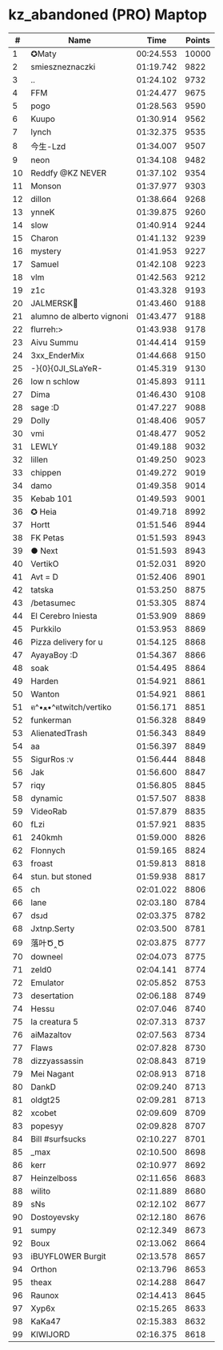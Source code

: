 # kz_abandoned (PRO) Maptop

|  # | Name | Time | Points |
|-------------- | -------------- | -------------- | -------------- | 
| 1 | ✪Maty | 00:24.553 | 10000 | 
| 2 | smieszneznaczki | 01:19.742 | 9822 | 
| 3 | .. | 01:24.102 | 9732 | 
| 4 | FFM | 01:24.477 | 9675 | 
| 5 | pogo | 01:28.563 | 9590 | 
| 6 | Kuupo | 01:30.914 | 9562 | 
| 7 | lynch | 01:32.375 | 9535 | 
| 8 | 今生-Lzd | 01:34.007 | 9507 | 
| 9 | neon | 01:34.108 | 9482 | 
| 10 | Reddfy @KZ NEVER | 01:37.102 | 9354 | 
| 11 | Monson | 01:37.977 | 9303 | 
| 12 | dillon | 01:38.664 | 9268 | 
| 13 | ynneK | 01:39.875 | 9260 | 
| 14 | slow | 01:40.914 | 9244 | 
| 15 | Charon | 01:41.132 | 9239 | 
| 16 | mystery | 01:41.953 | 9227 | 
| 17 | Samuel | 01:42.108 | 9223 | 
| 18 | vlm | 01:42.563 | 9212 | 
| 19 | z1c | 01:43.328 | 9193 | 
| 20 | JALMERSK👀 | 01:43.460 | 9188 | 
| 21 | alumno de alberto vignoni | 01:43.477 | 9188 | 
| 22 | flurreh:> | 01:43.938 | 9178 | 
| 23 | Aivu Summu | 01:44.414 | 9159 | 
| 24 | 3xx_EnderMix | 01:44.668 | 9150 | 
| 25 | -}{0}{0JI_SLaYeR- | 01:45.319 | 9130 | 
| 26 | low n schlow | 01:45.893 | 9111 | 
| 27 | Dima | 01:46.430 | 9108 | 
| 28 | sage :D | 01:47.227 | 9088 | 
| 29 | Dolly | 01:48.406 | 9057 | 
| 30 | vmi | 01:48.477 | 9052 | 
| 31 | LEWLY | 01:49.188 | 9032 | 
| 32 | lillen | 01:49.250 | 9023 | 
| 33 | chippen | 01:49.272 | 9019 | 
| 34 | damo | 01:49.358 | 9014 | 
| 35 | Kebab 101 | 01:49.593 | 9001 | 
| 36 | ✪ Heia | 01:49.718 | 8992 | 
| 37 | Hortt | 01:51.546 | 8944 | 
| 38 | FK Petas | 01:51.593 | 8943 | 
| 39 | ● Next | 01:51.593 | 8943 | 
| 40 | VertikO | 01:52.031 | 8920 | 
| 41 | Avt = D | 01:52.406 | 8901 | 
| 42 | tatska | 01:53.250 | 8875 | 
| 43 | /betasumec | 01:53.305 | 8874 | 
| 44 | El Cerebro Iniesta | 01:53.909 | 8869 | 
| 45 | Purkkilo | 01:53.953 | 8869 | 
| 46 | Pizza delivery for u | 01:54.125 | 8868 | 
| 47 | AyayaBoy :D | 01:54.367 | 8866 | 
| 48 | soak | 01:54.495 | 8864 | 
| 49 | Harden | 01:54.921 | 8861 | 
| 50 | Wanton | 01:54.921 | 8861 | 
| 51 | ฅ^•ﻌ•^ฅtwitch/vertiko | 01:56.171 | 8851 | 
| 52 | funkerman | 01:56.328 | 8849 | 
| 53 | AlienatedTrash | 01:56.343 | 8849 | 
| 54 | aa | 01:56.397 | 8849 | 
| 55 | SigurRos :v | 01:56.444 | 8848 | 
| 56 | Jak | 01:56.600 | 8847 | 
| 57 | riqy | 01:56.805 | 8845 | 
| 58 | dynamic | 01:57.507 | 8838 | 
| 59 | VideoRab | 01:57.879 | 8835 | 
| 60 | fLzi | 01:57.921 | 8835 | 
| 61 | 240kmh | 01:59.000 | 8826 | 
| 62 | Flonnych | 01:59.165 | 8824 | 
| 63 | froast | 01:59.813 | 8818 | 
| 64 | stun. but stoned | 01:59.938 | 8817 | 
| 65 | ch | 02:01.022 | 8806 | 
| 66 | lane | 02:03.180 | 8784 | 
| 67 | dsɹd | 02:03.375 | 8782 | 
| 68 | Jxtnp.Serty | 02:03.500 | 8781 | 
| 69 | 落叶Ծ‸Ծ | 02:03.875 | 8777 | 
| 70 | downeel | 02:04.073 | 8775 | 
| 71 | zeld0 | 02:04.141 | 8774 | 
| 72 | Emulator | 02:05.852 | 8753 | 
| 73 | desertation | 02:06.188 | 8749 | 
| 74 | Hessu | 02:07.046 | 8740 | 
| 75 | la creatura 5 | 02:07.313 | 8737 | 
| 76 | aiMazaltov | 02:07.563 | 8734 | 
| 77 | Flaws | 02:07.828 | 8730 | 
| 78 | dizzyassassin | 02:08.843 | 8719 | 
| 79 | Mei Nagant | 02:08.913 | 8718 | 
| 80 | DankD | 02:09.240 | 8713 | 
| 81 | oldgt25 | 02:09.281 | 8713 | 
| 82 | xcobet | 02:09.609 | 8709 | 
| 83 | popesyy | 02:09.828 | 8707 | 
| 84 | Bill #surfsucks | 02:10.227 | 8701 | 
| 85 | _max | 02:10.500 | 8698 | 
| 86 | kerr | 02:10.977 | 8692 | 
| 87 | Heinzelboss | 02:11.656 | 8683 | 
| 88 | wilito | 02:11.889 | 8680 | 
| 89 | sNs | 02:12.102 | 8677 | 
| 90 | Dostoyevsky | 02:12.180 | 8676 | 
| 91 | sumpy | 02:12.349 | 8673 | 
| 92 | Boux | 02:13.062 | 8664 | 
| 93 | iBUYFL0WER Burgit | 02:13.578 | 8657 | 
| 94 | Orthon | 02:13.796 | 8653 | 
| 95 | theax | 02:14.288 | 8647 | 
| 96 | Raunox | 02:14.413 | 8645 | 
| 97 | Xyp6x | 02:15.265 | 8633 | 
| 98 | KaKa47 | 02:15.383 | 8632 | 
| 99 | KIWIJORD | 02:16.375 | 8618 | 

